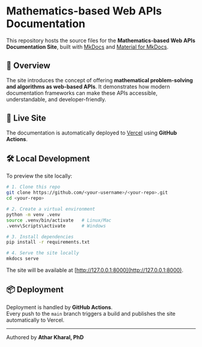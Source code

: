 # Mathematics-based Web APIs Documentation

This repository hosts the source files for the **Mathematics-based Web APIs Documentation Site**, built with [MkDocs](https://www.mkdocs.org/) and [Material for MkDocs](https://squidfunk.github.io/mkdocs-material/).

## 📖 Overview

The site introduces the concept of offering **mathematical problem-solving and algorithms as web-based APIs**. It demonstrates how modern documentation frameworks can make these APIs accessible, understandable, and developer-friendly.

## 🚀 Live Site

The documentation is automatically deployed to [Vercel](https://vercel.com/) using **GitHub Actions**.

## 🛠 Local Development

To preview the site locally:

```bash
# 1. Clone this repo
git clone https://github.com/<your-username>/<your-repo>.git
cd <your-repo>

# 2. Create a virtual environment
python -m venv .venv
source .venv/bin/activate   # Linux/Mac
.venv\Scripts\activate      # Windows

# 3. Install dependencies
pip install -r requirements.txt

# 4. Serve the site locally
mkdocs serve
```

The site will be available at [http://127.0.0.1:8000](http://127.0.0.1:8000).

## 📦 Deployment


Deployment is handled by **GitHub Actions**.  
Every push to the `main` branch triggers a build and publishes the site automatically to Vercel.

---

Authored by **Athar Kharal, PhD**

